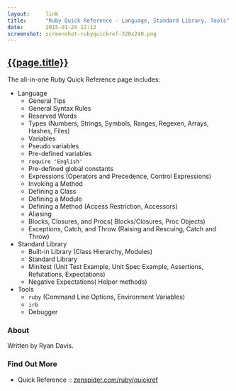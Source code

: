 ```yaml
---
layout:     link
title:      "Ruby Quick Reference - Language, Standard Library, Tools"
date:       2015-01-24 12:12
screenshot: screenshot-rubyquickref-320x240.png
---
```


## [{{page.title}}](http://www.zenspider.com/Languages/Ruby/QuickRef.html)

The all-in-one Ruby Quick Reference page includes:

- Language
   - General Tips
   - General Syntax Rules
   - Reserved Words
   - Types (Numbers, Strings, Symbols, Ranges, Regexen, Arrays, Hashes, Files)
   - Variables
   - Pseudo variables
   - Pre-defined variables
   - `require 'English'`
   - Pre-defined global constants
   - Expressions (Operators and Precedence, Control Expressions)
   - Invoking a Method
   - Defining a Class
   - Defining a Module
   - Defining a Method (Access Restriction, Accessors)
   - Aliasing
   - Blocks, Closures, and Procs( Blocks/Closures, Proc Objects)
   - Exceptions, Catch, and Throw (Raising and Rescuing, Catch and Throw)
- Standard Library
   - Built-in Library (Class Hierarchy, Modules)
   - Standard Library
   - Minitest (Unit Test Example, Unit Spec Example, Assertions, Refutations, Expectations)
   - Negative Expectations( Helper methods)
- Tools
   - `ruby` (Command Line Options, Environment Variables)
   - `irb`
   - Debugger

### About

Written by Ryan Davis.

### Find Out More

- Quick Reference :: [zenspider.com/ruby/quickref](http://www.zenspider.com/Languages/Ruby/QuickRef.html)

